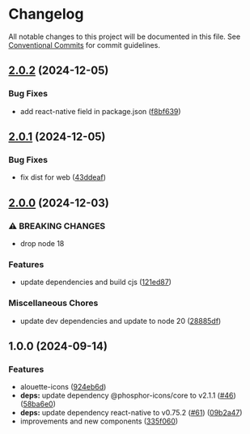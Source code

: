 # Changelog

All notable changes to this project will be documented in this file.
See [Conventional Commits](https://conventionalcommits.org) for commit guidelines.

## [2.0.2](https://github.com/christophehurpeau/alouette/compare/alouette-icons@2.0.1...alouette-icons@2.0.2) (2024-12-05)

### Bug Fixes

* add react-native field in package.json ([f8bf639](https://github.com/christophehurpeau/alouette/commit/f8bf6390402c9a9c25979899781b7a849d04202d))

## [2.0.1](https://github.com/christophehurpeau/alouette/compare/alouette-icons@2.0.0...alouette-icons@2.0.1) (2024-12-05)

### Bug Fixes

* fix dist for web ([43ddeaf](https://github.com/christophehurpeau/alouette/commit/43ddeaf1efc4989d56b248aa91aa667cdb418fa3))

## [2.0.0](https://github.com/christophehurpeau/alouette/compare/alouette-icons@1.0.0...alouette-icons@2.0.0) (2024-12-03)

### ⚠ BREAKING CHANGES

* drop node 18

### Features

* update dependencies and build cjs ([121ed87](https://github.com/christophehurpeau/alouette/commit/121ed8748bed730826d206160399af2f1eae63fa))

### Miscellaneous Chores

* update dev dependencies and update to node 20 ([28885df](https://github.com/christophehurpeau/alouette/commit/28885dfe4fae18e4159ec3c9fab23a7fc738b6c0))

## 1.0.0 (2024-09-14)

### Features

* alouette-icons ([924eb6d](https://github.com/christophehurpeau/alouette/commit/924eb6da66cb9689cfc1bb390a810167eb9b5d87))
* **deps:** update dependency @phosphor-icons/core to v2.1.1 ([#46](https://github.com/christophehurpeau/alouette/issues/46)) ([58ba6e0](https://github.com/christophehurpeau/alouette/commit/58ba6e0473f6a7362d19e21f9f71ca97b81933df))
* **deps:** update dependency react-native to v0.75.2 ([#61](https://github.com/christophehurpeau/alouette/issues/61)) ([09b2a47](https://github.com/christophehurpeau/alouette/commit/09b2a472ba642defe11ef3eee5ef546ff1bf633f))
* improvements and new components ([335f060](https://github.com/christophehurpeau/alouette/commit/335f06086a3eae528e8f351ad6bf5b94cdc4c612))

